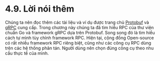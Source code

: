 
# 4.9. Lời nói thêm

Chúng ta nên đọc thêm các tài liệu và ví dụ được trang chủ [Protobuf](https://developers.google.com/protocol-buffers/) và [gRPC](https://grpc.io/) cung cấp. Trong chương này chúng ta đã tìm hiểu RPC của thư viện chuẩn Go và framework gRPC dựa trên Protobuf. Song song đó là tìm hiểu cách tự mình tùy chỉnh framework RPC. Hiện tại, cộng đồng Open-source có rất nhiều framework RPC riêng biệt, cũng như các công cụ RPC dùng trên các hệ thống phân tán. Người dùng nên chọn đúng công cụ theo nhu cầu thực tế của mình.
